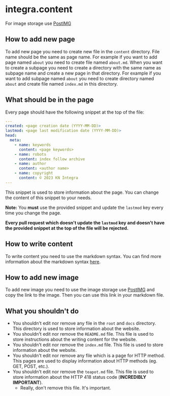 <!-- DO NOT EDIT ANYTHING BELOW THIS LINE -->

# integra.content

For image storage use [PostIMG](https://postimg.cc/)

## How to add new page

To add new page you need to create new file in the `content` directory. File name should be the same as page name.
For example if you want to add page named `about` you need to create file named `about.md`.
When you want to create a subpage you need to create a directory with the same name as subpage name and create
a new page in that directory. For example if you want to add subpage named `about` you need to create directory
named `about` and create file named `index.md` in this directory.

## What should be in the page

Every page should have the following snippet at the top of the file:

```yaml
---
created: <page creation date (YYYY-MM-DD)>
lastmod: <page last modification date (YYYY-MM-DD)>
head:
  meta:
    - name: keywords
      content: <page keywords>
    - name: robots
      content: index follow archive
    - name: author
      content: <author name>
    - name: copyright
      content: © 2023 KN Integra
---
```

This snippet is used to store information about the page. You can change the content of this snippet to your needs.

**Note:** You **must** use the provided snippet and update the `lastmod` key every time you change the page.

**Every pull request which doesn't update the `lastmod` key and
doesn't have the provided snippet at the top of the file will be rejected.**

## How to write content

To write content you need to use the markdown syntax. You can find more information about the markdown syntax
[here](https://www.markdownguide.org/).

## How to add new image

To add new image you need to use the image storage use [PostIMG](https://postimg.cc/) and copy the link to the image.
Then you can use this link in your markdown file.

## What you shouldn't do

- You shouldn't edit nor remove any file in the `root` and `docs` directory.
  This directory is used to store information about the website.
- You shouldn't edit nor remove the `README.md` file.
  This file is used to store instructions about the writing content for the website.
- You shouldn't edit nor remove the `index.md` file.
  This file is used to store information about the website.
- You shouldn't edit nor remove any file which is a page for HTTP method.
  This pages are used to display information about HTTP methods (eg. GET, POST, etc.).
- You shouldn't edit nor remove the `teapot.md` file.
  This file is used to store information about the HTTP 418 status code (**INCREDIBLY IMPORTANT**).
  - Really, don't remove this file. It's important.
